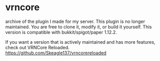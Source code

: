 # vrncore
archive of the plugin I made for my server. This plugin is no longer maintained. 
You are free to clone it, modify it, or build it yourself. 
This version is compatible with bukkit/spigot/paper 1.12.2.

If you want a version that is actively maintained and has more features, check out VRNCore Reloaded.
https://github.com/Skeagle137/vrncorereloaded

